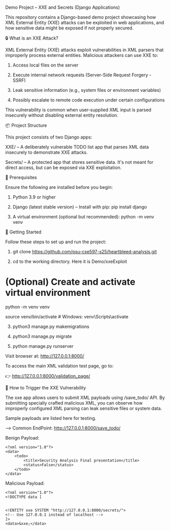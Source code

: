 Demo Project – XXE and Secrets (Django Applications)

This repository contains a Django-based demo project showcasing how XML External Entity (XXE) attacks can be exploited in web applications, and how sensitive data might be exposed if not properly secured.

🔒 What is an XXE Attack?

XML External Entity (XXE) attacks exploit vulnerabilities in XML parsers that improperly process external entities. Malicious attackers can use XXE to:

1) Access local files on the server

2) Execute internal network requests (Server-Side Request Forgery - SSRF)

3) Leak sensitive information (e.g., system files or environment variables)

4) Possibly escalate to remote code execution under certain configurations

This vulnerability is common when user-supplied XML input is parsed insecurely without disabling external entity resolution.

📦 Project Structure

This project consists of two Django apps:

XXE/ – A deliberately vulnerable TODO list app that parses XML data insecurely to demonstrate XXE attacks.

Secrets/ – A protected app that stores sensitive data. It's not meant for direct access, but can be exposed via XXE exploitation.


🧰 Prerequisites

Ensure the following are installed before you begin:

1) Python 3.9 or higher 

2) Django (latest stable version) – Install with pip: pip install django

3) A virtual environment (optional but recommended): python -m venv venv


🚀 Getting Started

Follow these steps to set up and run the project:

1) git clone https://github.com/psu-cse597-s25/heartbleed-analysis.git

2) cd to the working directory. Here it is Demo/xxeExploit

# (Optional) Create and activate virtual environment
python -m venv venv

source venv/bin/activate  # Windows: venv\Scripts\activate


3) python3 manage.py makemigrations

4) python3 manage.py migrate


5) python manage.py runserver

Visit browser at: http://127.0.0.1:8000/

To access the main XML validation test page, go to:

👉 http://127.0.0.1:8000/validation_page/


🧪 How to Trigger the XXE Vulnerability

The xxe app allows users to submit XML payloads using /save_todo/ API. By submitting specially crafted malicious XML, you can observe how improperly configured XML parsing can leak sensitive files or system data.

Sample payloads are listed here for testing.

--> Common EndPoint: http://127.0.0.1:8000/save_todo/ 

Benign Payload:

    <?xml version="1.0"?>
    <data>
        <todo>
            <title>Security Analysis Final presentation</title>
            <status>False</status>
        </todo>
    </data>

Malicious Payload:

    <?xml version="1.0"?>
    <!DOCTYPE data [


    <!ENTITY xxe SYSTEM "http://127.0.0.1:8000/secrets/">
    <!-- Use 127.0.0.1 instead of localhost -->
    ]>
    <data>&xxe;</data>
